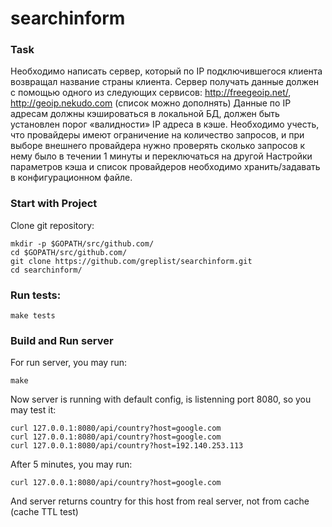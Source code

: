 # searchinform


### Task
Необходимо написать сервер, который по IP подключившегося клиента возвращал название
страны клиента. Сервер получать данные должен с помощью одного из следующих сервисов:
http://freegeoip.net/, http://geoip.nekudo.com (список можно дополнять)
Данные по IP адресам должны кэшироваться в локальной БД, должен быть установлен порог
«валидности» IP адреса в кэше.
Необходимо учесть, что провайдеры имеют ограничение на количество запросов, и при выборе
внешнего провайдера нужно проверять сколько запросов к нему было в течении 1 минуты
и переключаться на другой
Настройки параметров кэша и список провайдеров необходимо хранить/задавать в
конфигурационном файле.

### Start with Project
Clone git repository:

    mkdir -p $GOPATH/src/github.com/
    cd $GOPATH/src/github.com/
    git clone https://github.com/greplist/searchinform.git
    cd searchinform/

### Run tests:
    make tests

### Build and Run server
For run server, you may run:

    make

Now server is running with default config, is listenning port 8080, so you may test it:

    curl 127.0.0.1:8080/api/country?host=google.com
    curl 127.0.0.1:8080/api/country?host=google.com
    curl 127.0.0.1:8080/api/country?host=192.140.253.113

After 5 minutes, you may run:

    curl 127.0.0.1:8080/api/country?host=google.com

And server returns country for this host from real server, not from cache (cache TTL test)
